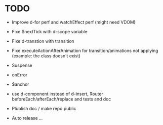 # TODO

- Improve d-for perf and watchEffect perf (might need VDOM)
- Fixe $nextTick with d-scope variable
- Fixe d-transtion with transition
- Fixe executeActionAfterAnimation for transition/animations not applying (example: the class doesn't exist)
- Suspense
- onError
- $anchor

- use d-component instead of d-insert, Router beforeEach/afterEach/replace and tests and doc
- Plublish doc / make repo public
- Auto release ...
